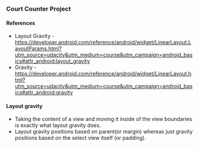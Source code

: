 ### Court Counter Project

#### References
- Layout Gravity - https://developer.android.com/reference/android/widget/LinearLayout.LayoutParams.html?utm_source=udacity&utm_medium=course&utm_campaign=android_basics#attr_android:layout_gravity
- Gravity - https://developer.android.com/reference/android/widget/LinearLayout.html?utm_source=udacity&utm_medium=course&utm_campaign=android_basics#attr_android:gravity

#### Layout gravity
- Taking the content of a view and moving it inside of the view boundaries is exactly what layout gravity does.
- Layout gravity positions based on parent(or margin) whereas just gravity positions based on the select view itself (or padding).
